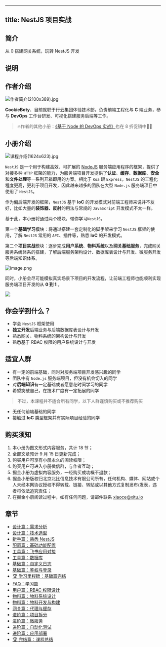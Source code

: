 
---
title: NestJS 项目实战
---

## 简介
从 0 搭建网关系统，玩转 NestJS 开发

## 说明
## 作者介绍

![作者简介(2100x389).jpg](https://p1-juejin.byteimg.com/tos-cn-i-k3u1fbpfcp/5be82d2a2a2a46f88eb9cd68eff84cef~tplv-k3u1fbpfcp-watermark.image?)

**CookieBoty**，目前就职于行云集团体验技术部，负责前端工程化与 **C** 端业务，参与 **DevOps** 工作台研发、可视化搭建服务后端等工作。

> 🔥作者的其他小册：[《基于 Node 的 DevOps 实战》](https://juejin.cn/book/6948353204648148995/section)也在 8 折促销中👏🏻

## 小册介绍

![课程介绍(1624x623).jpg](https://p3-juejin.byteimg.com/tos-cn-i-k3u1fbpfcp/eb42bf2fabec4b679276d684737623c8~tplv-k3u1fbpfcp-watermark.image?)

`NestJS` 是一个用于构建高效、可扩展的 [NodeJS](http://nodejs.cn/) 服务端应用程序的框架，提供了对接多种 `HTTP` 框架的能力，为服务端项目开发提供了**认证**、**缓存**、**数据库**、**安全**和**文件处理**等一系列开箱即用的方案。相比于 `Koa` 跟 `Express`，`NestJS` 的工程化程度更高，更利于项目开发，因此越来越多的团队在大型 `Node.js` 服务端项目中使用了 `NestJS`。

作为偏后端开发的框架，`NestJS` 基于 **IoC** 的开发模式对前端工程师来说并不友好，比如大量的**装饰器、反射**的用法与常规的 `JavaScript` 开发模式不太一样。

基于此，本小册将通过两个模块，带你学习`NestJS`。

第一个**基础学习**模块：将通过搭建一套定制化的脚手架来学习 `NestJS` 框架的使用，了解 `NestJS` 常用的 `API`、插件等，熟悉 **IoC** 的开发模式。

第二个**项目实战**模块：逐步完成**用户系统**、**物料系统**以及**网关基础服务**，完成网关服务系统体系的搭建，了解后端服务架构设计、数据库表设计与开发、微服务开发等后端知识体系。

![image.png](https://p6-juejin.byteimg.com/tos-cn-i-k3u1fbpfcp/bbd697352b36443bb1dea76ffc82604e~tplv-k3u1fbpfcp-watermark.image?)

同时，小册会尽可能模拟真实场景下项目的开发流程，让前端工程师也能顺利实现服务端项目开发的从 **0 到 1** 。

![](https://p3-juejin.byteimg.com/tos-cn-i-k3u1fbpfcp/ffaa3be865084770b445db8a84e64089~tplv-k3u1fbpfcp-zoom-1.image)

## 你会学到什么？

- 学会 `NestJS` 框架使用
- **独立开发**后端业务与后端数据库表设计与开发
- 熟悉网关、物料系统的架构设计与开发
- 熟悉基于 RBAC 权限的用户系统设计与开发

## 适宜人群

- 有一定的前端基础，同时对服务端项目开发感兴趣的同学
- 团队中有 `Node.js` 服务端项目，但没有机会切入的同学
- 对**后端知识**有一定基础或者愿意花时间学习的同学
- 希望突破自己，在技术广度有一定拓展的同学

> 不过，本课程并不适合所有同学，以下人群谨慎购买或不推荐购买

- 无任何前端基础的同学
- 接触过 **IoC** 类型框架并有实际项目经验的同学

## 购买须知

1.  本小册为图文形式内容服务，共计 18 节；
2.  全部文章预计 9 月 15 日更新完成；
3.  购买用户可享有小册永久的阅读权限；
4.  购买用户可进入小册微信群，与作者互动；
5.  掘金小册为虚拟内容服务，一经购买成功概不退款；
6.  掘金小册版权归北京北比信息技术有限公司所有，任何机构、媒体、网站或个人未经本网协议授权不得转载、链接、转贴或以其他方式复制发布/发表，违者将依法追究责任；
7.  在掘金小册阅读过程中，如有任何问题，请邮件联系 <xiaoce@xitu.io>

## 章节
- [设计篇：需求分析](./she-ji-pian-xu-qiu-fen-xi.md)
- [设计篇：技术选型](./she-ji-pian-ji-shu-xuan-xing.md)
- [新手篇：熟悉 NestJS](<./xin-shou-pian-shou-xi-nestjs.md>)
- [配置篇：基础功能配置](./pei-zhi-pian-ji-chu-gong-neng-pei-zhi.md)
- [工具篇：飞书应用对接](./gong-ju-pian-fei-shu-ying-yong-dui-jie.md)
- [工具篇：数据库](./gong-ju-pian-shu-ju-ku.md)
- [基础篇：自定义日志](./ji-chu-pian-zi-ding-yi-ri-zhi.md)
- [基础篇：鉴权与登录](./ji-chu-pian-jian-quan-yu-deng-lu.md)
- [🏆 学习里程碑：基础篇完结](<./xue-xi-li-cheng-bei-ji-chu-pian-wan-jie.md>)
- [FAQ：学习篇](./faq-xue-xi-pian.md)
- [用户篇：RBAC 权限设计](<./yong-hu-pian-rbac-quan-xian-she-ji.md>)
- [物料篇：物料系统设计](./wu-liao-pian-wu-liao-xi-tong-she-ji.md)
- [物料篇：物料开发与构建](./wu-liao-pian-wu-liao-kai-fa-yu-gou-jian.md)
- [网关篇：代理与缓存](./wang-guan-pian-dai-li-yu-huan-cun.md)
- [进阶篇：项目拆分](./jin-jie-pian-xiang-mu-chai-fen.md)
- [进阶篇：微服务](./jin-jie-pian-wei-fu-wu.md)
- [进阶篇：自动化测试](./jin-jie-pian-zi-dong-hua-ce-shi.md)
- [进阶篇：应用部署](./jin-jie-pian-ying-yong-bu-shu.md)
- [🏆 完结篇：课程总结](<./wan-jie-pian-ke-cheng-zong-jie.md>)

    
